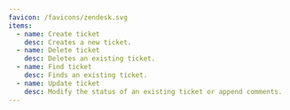 ```yaml
---
favicon: /favicons/zendesk.svg
items:
  - name: Create ticket
    desc: Creates a new ticket.
  - name: Delete ticket
    desc: Deletes an existing ticket.
  - name: Find ticket
    desc: Finds an existing ticket.
  - name: Update ticket
    desc: Modify the status of an existing ticket or append comments.
---
```


<script setup>
  import CustomListing from '../../components/CustomListing.vue'
</script>

<CustomListing />
